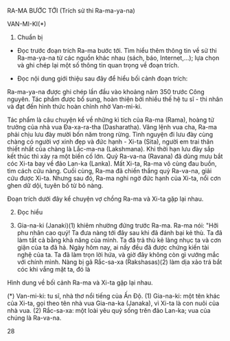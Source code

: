 RA-MA BƯỚC TỚI
(Trích sử thi Ra-ma-ya-na)

VAN-MI-KI(*)

1. Chuẩn bị

- Đọc trước đoạn trích Ra-ma bước tới. Tìm hiểu thêm thông tin về sử thi Ra-ma-ya-na từ các nguồn khác nhau (sách, báo, Internet,...); lựa chọn và ghi chép lại một số thông tin quan trọng về đoạn trích.

- Đọc nội dung giới thiệu sau đây để hiểu bối cảnh đoạn trích:

Ra-ma-ya-na được ghi chép lần đầu vào khoảng năm 350 trước Công nguyên. Tác phẩm được bổ sung, hoàn thiện bởi nhiều thế hệ tu sĩ - thi nhân và đạt đến hình thức hoàn chỉnh nhờ Van-mi-ki.

Tác phẩm là câu chuyện kể về những kì tích của Ra-ma (Rama), hoàng tử trưởng của nhà vua Đa-xa-ra-tha (Dasharatha). Vâng lệnh vua cha, Ra-ma phải chịu lưu đày mười bốn năm trong rừng. Tình nguyện đi lưu đày cùng chàng có người vợ xinh đẹp và đức hạnh - Xi-ta (Sita), người em trai thân thiết nhất của chàng là Lắc-ma-na (Lakshmana). Khi thời hạn lưu đày sắp kết thúc thì xảy ra một biến cố lớn. Quỷ Ra-va-na (Ravana) đã dùng mưu bắt cóc Xi-ta bay về đảo Lan-ka (Lanka). Mất Xi-ta, Ra-ma vô cùng đau buồn, tìm cách cứu nàng. Cuối cùng, Ra-ma đã chiến thắng quỷ Ra-va-na, giải cứu được Xi-ta. Nhưng sau đó, Ra-ma nghi ngờ đức hạnh của Xi-ta, nổi cơn ghen dữ dội, tuyên bố từ bỏ nàng.

Đoạn trích dưới đây kể chuyện vợ chồng Ra-ma và Xi-ta gặp lại nhau.

2. Đọc hiểu

1. Gia-na-ki (Janaki)(1) khiêm nhường đứng trước Ra-ma. Ra-ma nói: "Hỡi phu nhân cao quý! Ta đưa nàng tới đây sau khi đã đánh bại kẻ thù. Ta đã làm tất cả bằng khả năng của mình. Ta đã trả thù kẻ làng nhục ta và cơn giận của ta đã hả. Ngày hôm nay, ai nấy đều đã được chứng kiến tài nghệ của ta. Ta đã làm trọn lời hứa, và giờ đây không còn gì vướng mắc với chính mình. Nàng bị gã Rắc-sa-xa (Rakshasas)(2) làm dịa xảo trá bắt cóc khi vắng mặt ta, đó là

Hình dung về bối cảnh Ra-ma và Xi-ta gặp lại nhau.

(*) Van-mi-ki: tu sĩ, nhà thơ nổi tiếng của Ấn Độ.
(1) Gia-na-ki: một tên khác của Xi-ta, gọi theo tên nhà vua Gia-na-ka (Janaka), vì Xi-ta là con nuôi của nhà vua.
(2) Rắc-sa-xa: một loài yêu quỷ sống trên đảo Lan-ka; vua của chúng là Ra-va-na.

28